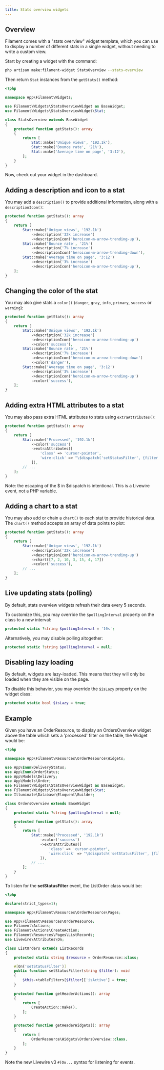 ```yaml
---
title: Stats overview widgets
---
```


## Overview

Filament comes with a "stats overview" widget template, which you can use to display a number of different stats in a single widget, without needing to write a custom view.

Start by creating a widget with the command:

```bash
php artisan make:filament-widget StatsOverview --stats-overview
```

Then return `Stat` instances from the `getStats()` method:

```php
<?php

namespace App\Filament\Widgets;

use Filament\Widgets\StatsOverviewWidget as BaseWidget;
use Filament\Widgets\StatsOverviewWidget\Stat;

class StatsOverview extends BaseWidget
{
    protected function getStats(): array
    {
        return [
            Stat::make('Unique views', '192.1k'),
            Stat::make('Bounce rate', '21%'),
            Stat::make('Average time on page', '3:12'),
        ];
    }
}
```

Now, check out your widget in the dashboard.

## Adding a description and icon to a stat

You may add a `description()` to provide additional information, along with a `descriptionIcon()`:

```php
protected function getStats(): array
{
    return [
        Stat::make('Unique views', '192.1k')
            ->description('32k increase')
            ->descriptionIcon('heroicon-m-arrow-trending-up'),
        Stat::make('Bounce rate', '21%')
            ->description('7% increase')
            ->descriptionIcon('heroicon-m-arrow-trending-down'),
        Stat::make('Average time on page', '3:12')
            ->description('3% increase')
            ->descriptionIcon('heroicon-m-arrow-trending-up'),
    ];
}
```

## Changing the color of the stat

You may also give stats a `color()` (`danger`, `gray`, `info`, `primary`, `success` or `warning`):

```php
protected function getStats(): array
{
    return [
        Stat::make('Unique views', '192.1k')
            ->description('32k increase')
            ->descriptionIcon('heroicon-m-arrow-trending-up')
            ->color('success'),
        Stat::make('Bounce rate', '21%')
            ->description('7% increase')
            ->descriptionIcon('heroicon-m-arrow-trending-down')
            ->color('danger'),
        Stat::make('Average time on page', '3:12')
            ->description('3% increase')
            ->descriptionIcon('heroicon-m-arrow-trending-up')
            ->color('success'),
    ];
}
```

## Adding extra HTML attributes to a stat

You may also pass extra HTML attributes to stats using `extraAttributes()`:

```php
protected function getStats(): array
{
    return [
        Stat::make('Processed', '192.1k')
            ->color('success')
            ->extraAttributes([
                'class' => 'cursor-pointer',
                'wire:click' => "\$dispatch('setStatusFilter', {filter: 'processed'})",
            ]),
        // ...
    ];
}
```

Note: the escaping of the $ in $dispatch is intentional. This is a Livewire event, not a PHP variable. 

## Adding a chart to a stat

You may also add or chain a `chart()` to each stat to provide historical data. The `chart()` method accepts an array of data points to plot:

```php
protected function getStats(): array
{
    return [
        Stat::make('Unique views', '192.1k')
            ->description('32k increase')
            ->descriptionIcon('heroicon-m-arrow-trending-up')
            ->chart([7, 2, 10, 3, 15, 4, 17])
            ->color('success'),
        // ...
    ];
}
```

## Live updating stats (polling)

By default, stats overview widgets refresh their data every 5 seconds.

To customize this, you may override the `$pollingInterval` property on the class to a new interval:

```php
protected static ?string $pollingInterval = '10s';
```

Alternatively, you may disable polling altogether:

```php
protected static ?string $pollingInterval = null;
```

## Disabling lazy loading

By default, widgets are lazy-loaded. This means that they will only be loaded when they are visible on the page.

To disable this behavior, you may override the `$isLazy` property on the widget class:

```php
protected static bool $isLazy = true;
```

## Example

Given you have an OrderResource, to display an OrdersOverview widget above the table which sets a 'processed' filter on 
the table, the Widget would be: 

```php
<?php

namespace App\Filament\Resources\OrderResource\Widgets;

use App\Enum\DeliveryStatus;
use App\Enum\OrderStatus;
use App\Models\Delivery;
use App\Models\Order;
use Filament\Widgets\StatsOverviewWidget as BaseWidget;
use Filament\Widgets\StatsOverviewWidget\Stat;
use Illuminate\Database\Eloquent\Builder;

class OrdersOverview extends BaseWidget
{
    protected static ?string $pollingInterval = null;

    protected function getStats(): array
    {
        return [
            Stat::make('Processed', '192.1k')
                ->color('success')
                ->extraAttributes([
                    'class' => 'cursor-pointer',
                    'wire:click' => "\$dispatch('setStatusFilter', {filter: 'processed'})",
                ]),
            // ...
        ];
    }
}
```

To listen for the **setStatusFilter** event, the ListOrder class would be: 

```php
<?php

declare(strict_types=1);

namespace App\Filament\Resources\OrderResource\Pages;

use App\Filament\Resources\OrderResource;
use Filament\Actions;
use Filament\Actions\CreateAction;
use Filament\Resources\Pages\ListRecords;
use Livewire\Attributes\On;

class ListOrders extends ListRecords
{
    protected static string $resource = OrderResource::class;

    #[On('setStatusFilter')]
    public function setStatusFilter(string $filter): void
    {
        $this->tableFilters[$filter]['isActive'] = true;
    }
    
    protected function getHeaderActions(): array
    {
        return [
            CreateAction::make(),
        ];
    }

    protected function getHeaderWidgets(): array
    {
        return [
            OrderResource\Widgets\OrdersOverview::class,
        ];
    }
}
```

Note the new Livewire v3 `#[On...` syntax for listening for events.
